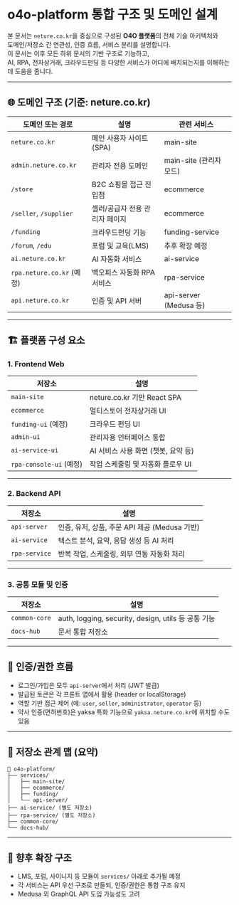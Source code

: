 # o4o-platform 통합 구조 및 도메인 설계

본 문서는 `neture.co.kr`을 중심으로 구성된 **O4O 플랫폼**의 전체 기술 아키텍처와  
도메인/저장소 간 연관성, 인증 흐름, 서비스 분리를 설명합니다.  
이 문서는 이후 모든 하위 문서의 기반 구조로 기능하고,  
AI, RPA, 전자상거래, 크라우드펀딩 등 다양한 서비스가 어디에 배치되는지를 이해하는 데 도움을 줍니다.

---

## 🌐 도메인 구조 (기준: neture.co.kr)

| 도메인 또는 경로 | 설명 | 관련 서비스 |
|------------------|------|--------------|
| `neture.co.kr` | 메인 사용자 사이트 (SPA) | main-site |
| `admin.neture.co.kr` | 관리자 전용 도메인 | main-site (관리자 모드) |
| `/store` | B2C 쇼핑몰 접근 진입점 | ecommerce |
| `/seller`, `/supplier` | 셀러/공급자 전용 관리자 페이지 | ecommerce |
| `/funding` | 크라우드펀딩 기능 | funding-service |
| `/forum`, `/edu` | 포럼 및 교육(LMS) | 추후 확장 예정 |
| `ai.neture.co.kr` | AI 자동화 서비스 | ai-service |
| `rpa.neture.co.kr` (예정) | 백오피스 자동화 RPA 서비스 | rpa-service |
| `api.neture.co.kr` | 인증 및 API 서버 | api-server (Medusa 등) |

---

## 🏗️ 플랫폼 구성 요소

### 1. Frontend Web

| 저장소 | 설명 |
|--------|------|
| `main-site` | neture.co.kr 기반 React SPA |
| `ecommerce` | 멀티스토어 전자상거래 UI |
| `funding-ui` (예정) | 크라우드 펀딩 UI |
| `admin-ui` | 관리자용 인터페이스 통합 |
| `ai-service-ui` | AI 서비스 사용 화면 (챗봇, 요약 등) |
| `rpa-console-ui` (예정) | 작업 스케줄링 및 자동화 플로우 UI |

---

### 2. Backend API

| 저장소 | 설명 |
|--------|------|
| `api-server` | 인증, 유저, 상품, 주문 API 제공 (Medusa 기반) |
| `ai-service` | 텍스트 분석, 요약, 응답 생성 등 AI 처리 |
| `rpa-service` | 반복 작업, 스케줄링, 외부 연동 자동화 처리 |

---

### 3. 공통 모듈 및 인증

| 저장소 | 설명 |
|--------|------|
| `common-core` | auth, logging, security, design, utils 등 공통 기능 |
| `docs-hub` | 문서 통합 저장소 |

---

## 🔐 인증/권한 흐름

- 로그인/가입은 모두 `api-server`에서 처리 (JWT 발급)
- 발급된 토큰은 각 프론트 앱에서 활용 (header or localStorage)
- 역할 기반 접근 제어 (예: `user`, `seller`, `administrator`, `operator` 등)
- 약사 인증(면허번호)은 yaksa 특화 기능으로 `yaksa.neture.co.kr`에 위치할 수도 있음

---

## 🔗 저장소 관계 맵 (요약)

```
📁 o4o-platform/
├── services/
│   ├── main-site/
│   ├── ecommerce/
│   ├── funding/
│   └── api-server/
├── ai-service/ (별도 저장소)
├── rpa-service/ (별도 저장소)
├── common-core/
└── docs-hub/
```

---

## 🧭 향후 확장 구조

- LMS, 포럼, 사이니지 등 모듈이 `services/` 아래로 추가될 예정
- 각 서비스는 API 우선 구조로 만들되, 인증/권한은 통합 구조 유지
- Medusa 외 GraphQL API 도입 가능성도 고려
